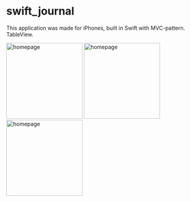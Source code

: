 # swift_journal
This application was made for iPhones, built in Swift with MVC-pattern. TableView.

<img src="https://user-images.githubusercontent.com/90385724/193030120-9b0336aa-78e2-4881-ae99-4d234d56b297.png" alt="homepage" width="200" flex=1/> <img src="https://user-images.githubusercontent.com/90385724/193030123-2fdaa321-33b9-4a8e-9fe4-afc4f00af4a8.png" alt="homepage" width="200" flex=1/>
<img src="https://user-images.githubusercontent.com/90385724/193030125-82afa287-cf47-463d-b274-46bf801ad124.png" alt="homepage" width="200" flex=1/>
